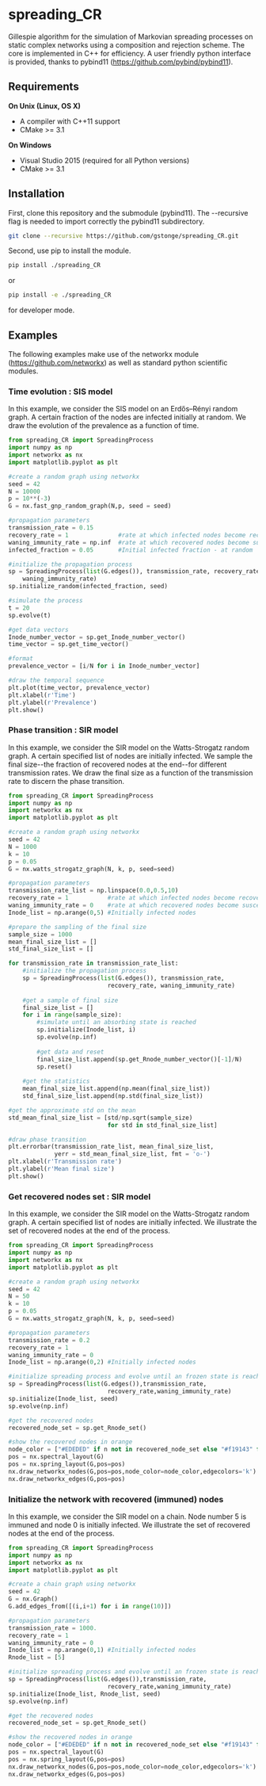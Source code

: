 # spreading_CR

Gillespie algorithm for the simulation of Markovian spreading processes on static complex networks using a composition and rejection scheme. The core is implemented in C++ for efficiency. A user friendly python interface is provided, thanks to pybind11 (https://github.com/pybind/pybind11).

## Requirements

**On Unix (Linux, OS X)**

* A compiler with C++11 support
* CMake >= 3.1

**On Windows**

* Visual Studio 2015 (required for all Python versions)
* CMake >= 3.1

## Installation

First, clone this repository and the submodule (pybind11). The --recursive flag is needed to import correctly the pybind11 subdirectory.
```bash
git clone --recursive https://github.com/gstonge/spreading_CR.git
```
Second, use pip to install the module.
```bash
pip install ./spreading_CR
```
or 
```bash
pip install -e ./spreading_CR
```
for developer mode.

## Examples

The following examples make use of the networkx module (https://github.com/networkx) as well as standard python scientific modules.

### Time evolution : SIS model

In this example, we consider the SIS model on an Erdős–Rényi random graph. A certain fraction of the nodes are infected initially at random. We draw the evolution of the prevalence as a function of time. 

```python
from spreading_CR import SpreadingProcess
import numpy as np
import networkx as nx
import matplotlib.pyplot as plt

#create a random graph using networkx
seed = 42
N = 10000
p = 10**(-3)
G = nx.fast_gnp_random_graph(N,p, seed = seed)

#propagation parameters
transmission_rate = 0.15         
recovery_rate = 1              #rate at which infected nodes become recovered
waning_immunity_rate = np.inf  #rate at which recovered nodes become susceptible
infected_fraction = 0.05       #Initial infected fraction - at random

#initialize the propagation process
sp = SpreadingProcess(list(G.edges()), transmission_rate, recovery_rate, 
    waning_immunity_rate)
sp.initialize_random(infected_fraction, seed)

#simulate the process
t = 20
sp.evolve(t)

#get data vectors
Inode_number_vector = sp.get_Inode_number_vector()
time_vector = sp.get_time_vector()

#format 
prevalence_vector = [i/N for i in Inode_number_vector]

#draw the temporal sequence
plt.plot(time_vector, prevalence_vector)
plt.xlabel(r'Time')
plt.ylabel(r'Prevalence')
plt.show()
```

### Phase transition : SIR model

In this example, we consider the SIR model on the Watts-Strogatz random graph. A certain specified list of nodes are initially infected. We sample the final size--the fraction of recovered nodes at the end--for different transmission rates. We draw the final size as a function of the transmission rate to discern the phase transition.

```python
from spreading_CR import SpreadingProcess
import numpy as np
import networkx as nx
import matplotlib.pyplot as plt

#create a random graph using networkx
seed = 42
N = 1000
k = 10
p = 0.05
G = nx.watts_strogatz_graph(N, k, p, seed=seed)

#propagation parameters
transmission_rate_list = np.linspace(0.0,0.5,10)         
recovery_rate = 1           #rate at which infected nodes become recovered
waning_immunity_rate = 0    #rate at which recovered nodes become susceptible
Inode_list = np.arange(0,5) #Initially infected nodes

#prepare the sampling of the final size
sample_size = 1000
mean_final_size_list = []
std_final_size_list = []

for transmission_rate in transmission_rate_list:
    #initialize the propagation process
    sp = SpreadingProcess(list(G.edges()), transmission_rate, 
                            recovery_rate, waning_immunity_rate)
    
    #get a sample of final size
    final_size_list = []
    for i in range(sample_size):
        #simulate until an absorbing state is reached
        sp.initialize(Inode_list, i)
        sp.evolve(np.inf)
        
        #get data and reset
        final_size_list.append(sp.get_Rnode_number_vector()[-1]/N)
        sp.reset()
    
    #get the statistics
    mean_final_size_list.append(np.mean(final_size_list))
    std_final_size_list.append(np.std(final_size_list))

#get the approximate std on the mean
std_mean_final_size_list = [std/np.sqrt(sample_size) 
                            for std in std_final_size_list]

#draw phase transition
plt.errorbar(transmission_rate_list, mean_final_size_list, 
             yerr = std_mean_final_size_list, fmt = 'o-')
plt.xlabel(r'Transmission rate')
plt.ylabel(r'Mean final size')
plt.show()
```

### Get recovered nodes set : SIR model

In this example, we consider the SIR model on the Watts-Strogatz random graph. A certain specified list of nodes are initially infected. We illustrate the set of recovered nodes at the end of the process.
```python
from spreading_CR import SpreadingProcess
import numpy as np
import networkx as nx
import matplotlib.pyplot as plt

#create a random graph using networkx
seed = 42
N = 50
k = 10
p = 0.05
G = nx.watts_strogatz_graph(N, k, p, seed=seed)

#propagation parameters
transmission_rate = 0.2
recovery_rate = 1
waning_immunity_rate = 0
Inode_list = np.arange(0,2) #Initially infected nodes

#initialize spreading process and evolve until an frozen state is reached
sp = SpreadingProcess(list(G.edges()),transmission_rate,
                            recovery_rate,waning_immunity_rate)
sp.initialize(Inode_list, seed)
sp.evolve(np.inf)

#get the recovered nodes
recovered_node_set = sp.get_Rnode_set()

#show the recovered nodes in orange
node_color = ["#EDEDED" if n not in recovered_node_set else "#f19143" for n in G]
pos = nx.spectral_layout(G)
pos = nx.spring_layout(G,pos=pos)
nx.draw_networkx_nodes(G,pos=pos,node_color=node_color,edgecolors='k')
nx.draw_networkx_edges(G,pos=pos)
```

### Initialize the network with recovered (immuned) nodes

In this example, we consider the SIR model on a chain. Node number 5 is immuned
and node 0 is initially infected. We illustrate the set of recovered nodes at the end of the process.
```python
from spreading_CR import SpreadingProcess
import numpy as np
import networkx as nx
import matplotlib.pyplot as plt

#create a chain graph using networkx
seed = 42
G = nx.Graph()
G.add_edges_from([(i,i+1) for i in range(10)])

#propagation parameters
transmission_rate = 1000.
recovery_rate = 1
waning_immunity_rate = 0
Inode_list = np.arange(0,1) #Initially infected nodes
Rnode_list = [5]

#initialize spreading process and evolve until an frozen state is reached
sp = SpreadingProcess(list(G.edges()),transmission_rate, 
                            recovery_rate,waning_immunity_rate)
sp.initialize(Inode_list, Rnode_list, seed)
sp.evolve(np.inf)

#get the recovered nodes
recovered_node_set = sp.get_Rnode_set()

#show the recovered nodes in orange
node_color = ["#EDEDED" if n not in recovered_node_set else "#f19143" for n in G]
pos = nx.spectral_layout(G)
pos = nx.spring_layout(G,pos=pos)
nx.draw_networkx_nodes(G,pos=pos,node_color=node_color,edgecolors='k')
nx.draw_networkx_edges(G,pos=pos)
```
